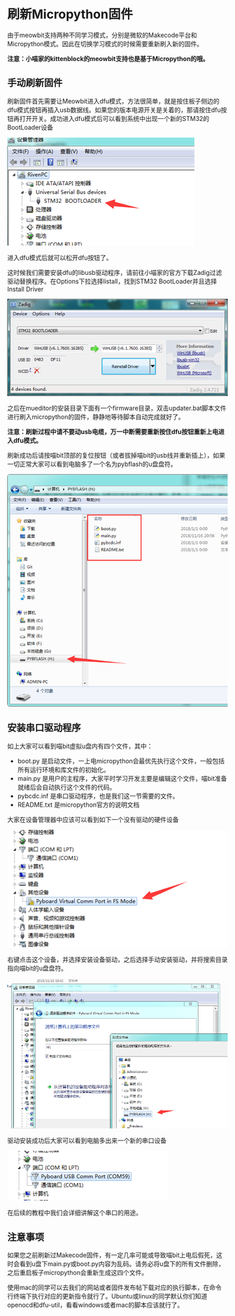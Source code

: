 # 刷新Micropython固件

由于meowbit支持两种不同学习模式，分别是微软的Makecode平台和Micropython模式。因此在切换学习模式的时候需要重新刷入新的固件。

**注意：小喵家的kittenblock的meowbit支持也是基于Micropython的哦。**

## 手动刷新固件

刷新固件首先需要让Meowbit进入dfu模式，方法很简单，就是按住板子侧边的dfu模式按钮再插入usb数据线。如果您的版本电源开关是关着的，那请按住dfu按钮再打开开关。成功进入dfu模式后可以看到系统中出现一个新的STM32的BootLoader设备

![](./image/c2_01.png)

进入dfu模式后就可以松开dfu按钮了。

这时候我们需要安装dfu的libusb驱动程序，请前往小喵家的官方下载Zadig过滤驱动替换程序。在Options下拉选择listall，找到STM32 BootLoader并且选择Install Driver

![](./image/c2_02.png)

之后在mueditor的安装目录下面有一个firmware目录，双击updater.bat脚本文件进行刷入micropython的固件，静静地等待脚本自动完成就好了。

**注意：刷新过程中请不要动usb电缆，万一中断需要重新按住dfu按钮重新上电进入dfu模式。**

刷新成功后请按喵bit顶部的复位按钮（或者拔掉喵bit的usb线并重新插上），如果一切正常大家可以看到电脑多了一个名为pybflash的u盘盘符。

![](./image/c2_03.png)

## 安装串口驱动程序

如上大家可以看到喵bit虚拟u盘内有四个文件，其中：

- boot.py 是启动文件，一上电micropython会最优先执行这个文件，一般包括所有运行环境和库文件的初始化。
- main.py 是用户的主程序，大家平时学习开发主要是编辑这个文件，喵bit准备就绪后会自动执行这个文件的代码。
- pybcdc.inf 是串口驱动程序，也是我们这一节需要的文件。
- README.txt 是micropython官方的说明文档

大家在设备管理器中应该可以看到如下一个没有驱动的硬件设备

![](./image/c2_04.png)

右键点击这个设备，并选择安装设备驱动，之后选择手动安装驱动，并将搜索目录指向喵bit的u盘盘符。

![](./image/c2_05.png)

驱动安装成功后大家可以看到电脑多出来一个新的串口设备

![](./image/c2_06.png)

在后续的教程中我们会详细讲解这个串口的用途。

## 注意事项

如果您之前刷新过Makecode固件，有一定几率可能或导致喵bit上电后假死，这时会看到u盘下main.py或boot.py内容为乱码。请务必将u盘下的所有文件删除，之后重启板子micropython会重新生成这四个文件。

使用mac的同学可以去我们的网站或者固件发布帖下载对应的执行脚本，在命令行终端下执行对应的更新指令就行了。Ubuntu或linux的同学默认你们知道openocd和dfu-util，看看windows或者mac的脚本应该就行了。